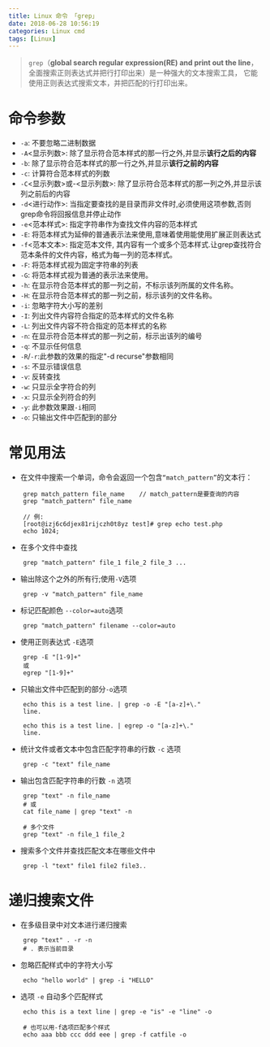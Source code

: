 ```yaml
---
title: Linux 命令 「grep」
date: 2018-06-28 10:56:19
categories: Linux cmd
tags: [Linux]
---
```


> `grep`（**global search regular expression(RE) and print out the line**，全面搜索正则表达式并把行打印出来）是一种强大的文本搜索工具，
它能使用正则表达式搜索文本，并把匹配的行打印出来。

<!-- more -->

# 命令参数

- `-a`:   不要忽略二进制数据
- `-A`<显示列数>: 除了显示符合范本样式的那一行之外,并显示**该行之后的内容**
- `-b`:   除了显示符合范本样式的那一行之外,并显示**该行之前的内容**
- `-c`:   计算符合范本样式的列数
- `-C`<显示列数>或-<显示列数>: 除了显示符合范本样式的那一列之外,并显示该列之前后的内容
- `-d`<进行动作>: 当指定要查找的是目录而非文件时,必须使用这项参数,否则grep命令将回报信息并停止动作
- `-e`<范本样式>: 指定字符串作为查找文件内容的范本样式
- `-E`:   将范本样式为延伸的普通表示法来使用,意味着使用能使用扩展正则表达式
- `-f`<范本文本>: 指定范本文件, 其内容有一个或多个范本样式.让grep查找符合范本条件的文件内容，格式为每一列的范本样式。
- `-F`:   将范本样式视为固定字符串的列表
- `-G`:   将范本样式视为普通的表示法来使用。
- `-h`:   在显示符合范本样式的那一列之前，不标示该列所属的文件名称。
- `-H`:   在显示符合范本样式的那一列之前，标示该列的文件名称。
- `-i`:   忽略字符大小写的差别
- `-I`:   列出文件内容符合指定的范本样式的文件名称
- `-L`:   列出文件内容不符合指定的范本样式的名称
- `-n`:   在显示符合范本样式的那一列之前，标示出该列的编号
- `-q`:   不显示任何信息
- `-R`/`-r`:此参数的效果的指定"-d recurse"参数相同
- `-s`:   不显示错误信息
- `-v`:   反转查找
- `-w`:   只显示全字符合的列
- `-x`:   只显示全列符合的列
- `-y`:   此参数效果跟`-i`相同
- `-o`:   只输出文件中匹配到的部分


# 常见用法

- 在文件中搜索一个单词，命令会返回一个包含`“match_pattern”`的文本行：

```
    grep match_pattern file_name    // match_pattern是要查询的内容
    grep "match_pattern" file_name
    
    // 例:
    [root@izj6c6djex81rijczh0t8yz test]# grep echo test.php
    echo 1024;
```

- 在多个文件中查找

```
    grep "match_pattern" file_1 file_2 file_3 ...
```

- 输出除这个之外的所有行;使用`-V`选项

```
    grep -v "match_pattern" file_name
```

- 标记匹配颜色 `--color=auto`选项

```
    grep "match_pattern" filename --color=auto
```

- 使用正则表达式 `-E`选项

```
    grep -E "[1-9]+"
    或
    egrep "[1-9]+"
```

- 只输出文件中匹配到的部分`-o`选项

```
    echo this is a test line. | grep -o -E "[a-z]+\."
    line.
    
    echo this is a test line. | egrep -o "[a-z]+\."
    line.
```

- 统计文件或者文本中包含匹配字符串的行数 `-c` 选项

```
    grep -c "text" file_name
```

- 输出包含匹配字符串的行数 `-n` 选项

```
    grep "text" -n file_name
    # 或
    cat file_name | grep "text" -n
    
    # 多个文件
    grep "text" -n file_1 file_2
```

- 搜索多个文件并查找匹配文本在哪些文件中

```
    grep -l "text" file1 file2 file3..
```


# 递归搜索文件

- 在多级目录中对文本进行递归搜索

```
    grep "text" . -r -n
    # . 表示当前目录
```

- 忽略匹配样式中的字符大小写

```
    echo "hello world" | grep -i "HELLO"
```

- 选项 `-e` 自动多个匹配样式

```
    echo this is a text line | grep -e "is" -e "line" -o
    
    # 也可以用-f选项匹配多个样式
    echo aaa bbb ccc ddd eee | grep -f catfile -o
```

